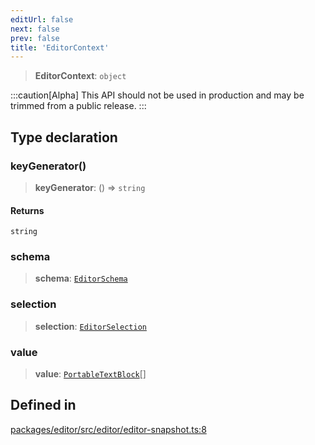 ```yaml
---
editUrl: false
next: false
prev: false
title: 'EditorContext'
---
```


> **EditorContext**: `object`

:::caution[Alpha]
This API should not be used in production and may be trimmed from a public release.
:::

## Type declaration

### keyGenerator()

> **keyGenerator**: () => `string`

#### Returns

`string`

### schema

> **schema**: [`EditorSchema`](/api/index/type-aliases/editorschema/)

### selection

> **selection**: [`EditorSelection`](/api/types/editor/type-aliases/editorselection/)

### value

> **value**: [`PortableTextBlock`](/api/index/type-aliases/portabletextblock/)[]

## Defined in

[packages/editor/src/editor/editor-snapshot.ts:8](https://github.com/portabletext/editor/blob/66b5022fc4919e0540c704fbecb8ab8f991c2439/packages/editor/src/editor/editor-snapshot.ts#L8)
